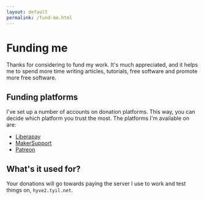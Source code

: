 ```yaml
---
layout: default
permalink: /fund-me.html
---
```


# Funding me
Thanks for considering to fund my work. It's much appreciated, and it helps me
to spend more time writing articles, tutorials, free software and promote more
free software.

## Funding platforms
I've set up a number of accounts on donation platforms. This way, you can
decide which platform you trust the most. The platforms I'm available on are:

- [Liberapay](https://liberapay.com/tyil/donate)
- [MakerSupport](https://www.makersupport.com/Vipersword/pledge)
- [Patreon](https://www.patreon.com/bePatron?c=1401236)

## What's it used for?
Your donations will go towards paying the server I use to work and test things
on, `hyve2.tyil.net`.
